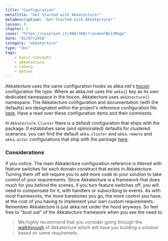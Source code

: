 ```yaml
---
title: "Configuration"
metaTitle: "Get Started with Akkatecture!"
metaDescription: "Get Started with Akkatecture!"
lesson: 9
chapter: 2
cover: "https://unsplash.it/400/300/?random?BoldMage"
date: "01/07/2018"
category: "akkatecture"
type: "doc"
tags:
    - basic-concepts
    - akkatecture
    - csharp
    - dotnet
---
```

Akkatecture uses the same configuration hooks as akka.net's [hocon](http://getakka.net/articles/concepts/configuration.html) configuration file type. Where as akka.net uses the `akka{}` key as its own dedicated namespace in the hocon, Akkatecture uses `akkatecture{}` namespace. The Akkatecture configuration and documentation (with the defaults) are designated within the project's reference configuration file [here](https://github.com/AfterLutz/Akkatecture/blob/master/src/Akkatecture/Configuration/reference.conf). Have a read over these configuration items and their comments.

In `Akkatecture.Cluster` there is a default configuration that ships with the package. It establishes sane (and opinionated) defaults for clustered scenarios. you can find the default `akka.cluster` and `akka.remote` and `akka.actor` configurations that ship with the package [here](https://github.com/AfterLutz/Akkatecture/blob/master/src/Akkatecture.Clustering/Configuration/default.conf).


### Considerations

If you notice. The main Akkatecture configuration reference is littered with feature switches for each domain construct that exists in Akkatecture. Turning them off will require you to add more code to your solution to take control of your requirements. Since Akkatecture is a framework that does much for you behind the scenes, if you turn feature switches off, you will need to compensate for it, with handlers or subscribing to events. As with most frameworks, the more barebones you go, the more control you have, at the cost of you having to implement your own custom requirements. Remember Akkatecture is just akka.net under the hood anyways. So feel free to "bust out" of the Akkatecture framework when you see the need to.

> We highly recommend that you consider going through the [walkthrough](/docs/walkthrough_introduction) of Akkatecture which will have you building a solution based on some requiremets.
